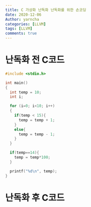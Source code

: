 ```yaml
---
title: C 가상화 난독화 난독화를 위한 손코딩
date: 2020-12-06
Author: yarncha
categories: [LLVM]
tags: [LLVM]
comments: true
---
```


# 난독화 전 C코드

```c
#include <stdio.h>

int main()
{
  int temp = 10;
  int i;

  for (i=0; i<10; i++)
  {
    if(temp < 15){
      temp = temp + 1;
    }
    else{
      temp = temp - 1;
    }
  }

  if(temp==14){
    temp = temp*100;
  }

  printf("%d\n", temp);
}

```

# 난독화 후 C코드

<!-- References -->
